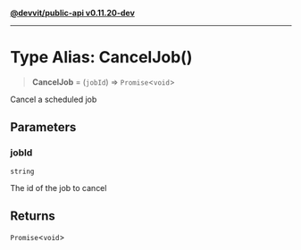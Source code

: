 [**@devvit/public-api v0.11.20-dev**](../README.md)

---

# Type Alias: CancelJob()

> **CancelJob** = (`jobId`) => `Promise`\<`void`\>

Cancel a scheduled job

## Parameters

### jobId

`string`

The id of the job to cancel

## Returns

`Promise`\<`void`\>
